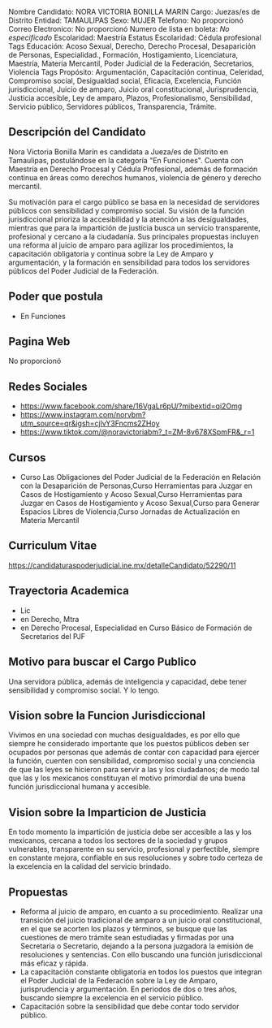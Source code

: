 Nombre Candidato: NORA VICTORIA BONILLA MARIN
Cargo: Juezas/es de Distrito
Entidad: TAMAULIPAS
Sexo: MUJER
Telefono: No proporcionó
Correo Electronico: No proporcionó
Numero de lista en boleta: *No especificado*
Escolaridad: Maestría
Estatus Escolaridad: Cédula profesional
Tags Educación: Acoso Sexual, Derecho, Derecho Procesal, Desaparición de Personas, Especialidad., Formación, Hostigamiento, Licenciatura, Maestría, Materia Mercantil, Poder Judicial de la Federación, Secretarios, Violencia
Tags Propósito: Argumentación, Capacitación continua, Celeridad, Compromiso social, Desigualdad social, Eficacia, Excelencia, Función jurisdiccional, Juicio de amparo, Juicio oral constitucional, Jurisprudencia, Justicia accesible, Ley de amparo, Plazos, Profesionalismo, Sensibilidad, Servicio público, Servidores públicos, Transparencia, Trámite.


## Descripción del Candidato 

Nora Victoria Bonilla Marín es candidata a Jueza/es de Distrito en Tamaulipas, postulándose en la categoría "En Funciones". Cuenta con Maestría en Derecho Procesal y Cédula Profesional, además de formación continua en áreas como derechos humanos, violencia de género y derecho mercantil.

Su motivación para el cargo público se basa en la necesidad de servidores públicos con sensibilidad y compromiso social. Su visión de la función jurisdiccional prioriza la accesibilidad y la atención a las desigualdades, mientras que para la impartición de justicia busca un servicio transparente, profesional y cercano a la ciudadanía. Sus principales propuestas incluyen una reforma al juicio de amparo para agilizar los procedimientos, la capacitación obligatoria y continua sobre la Ley de Amparo y argumentación, y la formación en sensibilidad para todos los servidores públicos del Poder Judicial de la Federación.


## Poder que postula

- En Funciones


## Pagina Web

No proporcionó


## Redes Sociales

- https://www.facebook.com/share/16VgaLr6pU/?mibextid=qi2Omg
- https://www.instagram.com/norvbm?utm_source=qr&igsh=cjlvY3Fncms2ZHoy
- https://www.tiktok.com/@noravictoriabm?_t=ZM-8v678XSpmFR&_r=1


## Cursos

- Curso Las Obligaciones del Poder Judicial de la Federación en Relación con la Desaparición de Personas,Curso Herramientas para Juzgar en Casos de Hostigamiento y Acoso Sexual,Curso Herramientas para Juzgar en Casos de Hostigamiento y Acoso Sexual,Curso para Generar Espacios Libres de Violencia,Curso Jornadas de Actualización en Materia Mercantil


## Curriculum Vitae

https://candidaturaspoderjudicial.ine.mx/detalleCandidato/52290/11


## Trayectoria Academica

- Lic
- en Derecho, Mtra
- en Derecho Procesal, Especialidad en Curso Básico de Formación de Secretarios del PJF


## Motivo para buscar el Cargo Publico

Una servidora pública, además de inteligencia y capacidad, debe tener sensibilidad y compromiso social. Y lo tengo.


## Vision sobre la Funcion Jurisdiccional

Vivimos en una sociedad con muchas desigualdades, es por ello que siempre he considerado importante que los puestos públicos deben ser ocupados por personas que además de contar con capacidad para ejercer la función, cuenten con sensibilidad, compromiso social y una conciencia de que las leyes se hicieron para servir a las y los ciudadanos; de modo tal que las y los mexicanos constituyan el motivo primordial de una buena función jurisdiccional humana y accesible.


## Vision sobre la Imparticion de Justicia

En todo momento la impartición de justicia debe ser accesible a las y los mexicanos, cercana a todos los sectores de la sociedad y grupos vulnerables, transparente en su servicio, profesional y perfectible, siempre en constante mejora, confiable en sus resoluciones y sobre todo certeza de la excelencia en la calidad del servicio brindado.


## Propuestas

- Reforma al juicio de amparo, en cuanto a su procedimiento. Realizar una transición del juicio tradicional de amparo a un juicio oral constitucional, en el que se acorten los plazos y términos, se busque que las cuestiones de mero trámite sean estudiadas y firmadas por una Secretaria o Secretario, dejando a la persona juzgadora la emisión de resoluciones y sentencias. Con ello buscando una función jurisdiccional más eficaz y rápida.
- La capacitación constante obligatoria en todos los puestos que integran el Poder Judicial de la Federación sobre la Ley de Amparo, jurisprudencia y argumentación. En periodos de dos o tres años, buscando siempre la excelencia en el servicio público.
- Capacitación sobre la sensibilidad que debe contar todo servidor público.

